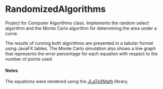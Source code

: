 # RandomizedAlgorithms
Project for Computer Algorithms class. Implements the random select algorithm and the Monte Carlo algorithm for determining the area under a curve.

The results of running both algorithms are presented in a tabular format using JavaFX tables. The Monte Carlo simulation also shows a line graph that represents the error percentage for each equation with respect to the number of points used.

#### Notes
The equations were rendered using the [JLaTeXMath](http://forge.scilab.org/index.php/p/jlatexmath/) library.
